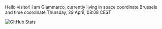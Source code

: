 Hello visitor! I am Giammarco, currently living in space coordinate Brussels and time coordinate Thursday, 29 April, 08:08 CEST

![GitHub Stats](https://github-readme-stats.vercel.app/api?username=grcasanova)
